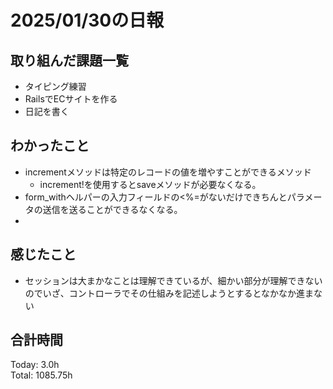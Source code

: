 # 2025/01/30の日報
## 取り組んだ課題一覧
* タイピング練習
*  RailsでECサイトを作る
*  日記を書く
## わかったこと
* incrementメソッドは特定のレコードの値を増やすことができるメソッド
  *  increment!を使用するとsaveメソッドが必要なくなる。
* form_withヘルパーの入力フィールドの<%=がないだけできちんとパラメータの送信を送ることができるなくなる。
*    
## 感じたこと
* セッションは大まかなことは理解できているが、細かい部分が理解できないのでいざ、コントローラでその仕組みを記述しようとするとなかなか進まない
## 合計時間 
Today: 3.0h<br>
Total: 1085.75h
